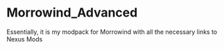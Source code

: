 # Morrowind_Advanced
Essentially, it is my modpack for Morrowind with all the necessary links to Nexus Mods
